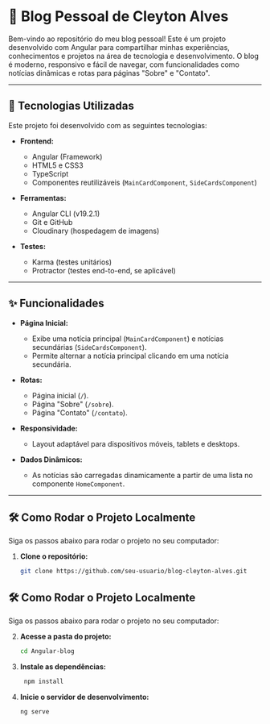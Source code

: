 # 📝 Blog Pessoal de Cleyton Alves

Bem-vindo ao repositório do meu blog pessoal! Este é um projeto desenvolvido com Angular para compartilhar minhas experiências, conhecimentos e projetos na área de tecnologia e desenvolvimento. O blog é moderno, responsivo e fácil de navegar, com funcionalidades como notícias dinâmicas e rotas para páginas "Sobre" e "Contato".



---

## 🚀 Tecnologias Utilizadas

Este projeto foi desenvolvido com as seguintes tecnologias:

- **Frontend:**
  - Angular (Framework)
  - HTML5 e CSS3
  - TypeScript
  - Componentes reutilizáveis (`MainCardComponent`, `SideCardsComponent`)

- **Ferramentas:**
  - Angular CLI (v19.2.1)
  - Git e GitHub
  - Cloudinary (hospedagem de imagens)

- **Testes:**
  - Karma (testes unitários)
  - Protractor (testes end-to-end, se aplicável)

---

## ✨ Funcionalidades

- **Página Inicial:**
  - Exibe uma notícia principal (`MainCardComponent`) e notícias secundárias (`SideCardsComponent`).
  - Permite alternar a notícia principal clicando em uma notícia secundária.

- **Rotas:**
  - Página inicial (`/`).
  - Página "Sobre" (`/sobre`).
  - Página "Contato" (`/contato`).

- **Responsividade:**
  - Layout adaptável para dispositivos móveis, tablets e desktops.

- **Dados Dinâmicos:**
  - As notícias são carregadas dinamicamente a partir de uma lista no componente `HomeComponent`.

---

## 🛠️ Como Rodar o Projeto Localmente

Siga os passos abaixo para rodar o projeto no seu computador:

1. **Clone o repositório:**
   ```bash
   git clone https://github.com/seu-usuario/blog-cleyton-alves.git

## 🛠️ Como Rodar o Projeto Localmente

Siga os passos abaixo para rodar o projeto no seu computador:

2. **Acesse a pasta do projeto:**
   ```bash
   cd Angular-blog
   
3. **Instale as dependências:**
   ```bash
    npm install

4. **Inicie o servidor de desenvolvimento:**
   ```bash
   ng serve
